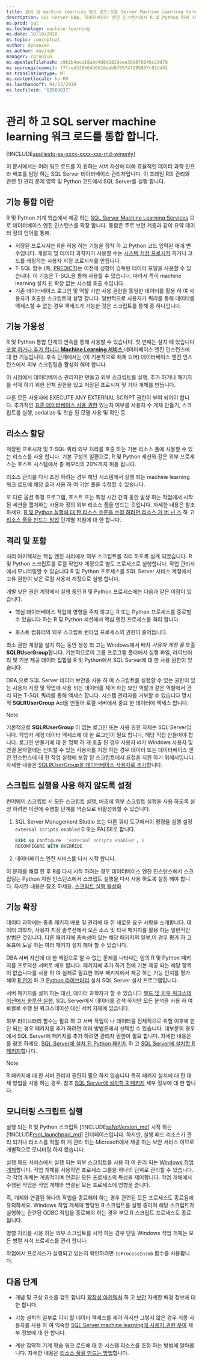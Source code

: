 ```yaml
---
title: 관리 및 machine learning 워크 로드-SQL Server Machine Learning Services 통합
description: SQL Server DBA, 데이터베이스 엔진 인스턴스에서 R 및 Python 하위 시스템을 학습 하는 컴퓨터를 배포 하는 것에 대 한 관리 작업을 검토 합니다.
ms.prod: sql
ms.technology: machine-learning
ms.date: 10/10/2018
ms.topic: conceptual
author: dphansen
ms.author: davidph
manager: cgronlun
ms.openlocfilehash: c9b1b4eca18a9d4d8d1819eee399676046cc9d78
ms.sourcegitcommit: f7fced330b64d6616aeb8766747295807c92dd41
ms.translationtype: MT
ms.contentlocale: ko-KR
ms.lasthandoff: 04/23/2019
ms.locfileid: "62503837"
---
```

# <a name="manage-and-integrate-machine-learning-workloads-on-sql-server"></a>관리 하 고 SQL server machine learning 워크 로드를 통합 합니다.
[!INCLUDE[appliesto-ss-xxxx-xxxx-xxx-md-winonly](../../includes/appliesto-ss-xxxx-xxxx-xxx-md-winonly.md)]

이 문서에서는 여러 워크 로드를 지 원하는 서버 자산에 대해 효율적인 데이터 과학 인프라 배포를 담당 하는 SQL Server 데이터베이스 관리자입니다. 이 프레임 R의 관리와 관련 된 관리 문제 영역 및 Python 코드에서 SQL Server를 실행 합니다. 

## <a name="what-is-feature-integration"></a>기능 통합 이란

R 및 Python 기계 학습에서 제공 하는 [SQL Server Machine Learning Services](../what-is-sql-server-machine-learning.md) 으로 데이터베이스 엔진 인스턴스를 확장 합니다. 통합은 주로 보안 계층과 같이 요약 데이터 정의 언어를 통해.

+ 저장된 프로시저는 R을 허용 하는 기능을 장착 하 고 Python 코드 입력된 매개 변수입니다. 개발자 및 데이터 과학자가 사용할 수는 [시스템 저장 프로시저](https://docs.microsoft.com/sql/relational-databases/system-stored-procedures/sp-execute-external-script-transact-sql?view=sql-server-2017) 하거나 코드를 래핑하는 사용자 지정 프로시저를 만듭니다.
+ T-SQL 함수 (즉, [PREDICT](https://docs.microsoft.com/sql/t-sql/queries/predict-transact-sql))는 이전에 성향이 습득된 데이터 모델을 사용할 수 있습니다. 이 기능은 T-SQL을 통해 사용할 수 있습니다. 따라서 특히 machine learning 설치 된 확장 없는 시스템 호출 수입니다.
+ 기존 데이터베이스 로그인 및 역할 기반 사용 권한을 동일한 데이터를 활용 하 여 사용자가 호출한 스크립트에 설명 합니다. 일반적으로 사용자가 쿼리를 통해 데이터를 액세스할 수 없는 경우 액세스가 가능한 것은 스크립트를 통해 중 하나입니다.

## <a name="feature-availability"></a>기능 가용성

R 및 Python 통합 단계의 연속을 통해 사용할 수 있습니다. 첫 번째는 설치 때 있습니다 [포함 하거나 추가 합니다 **Machine Learning 서비스** ](../install/sql-machine-learning-services-windows-install.md) 데이터베이스 엔진 인스턴스에 대 한 기능입니다. 후속 단계에서는 (이 기본적으로 해제 되어) 데이터베이스 엔진 인스턴스에서 외부 스크립팅을 활성화 해야 합니다.

이 시점에서 데이터베이스 관리자만 만들고 외부 스크립트를 실행, 추가 하거나 패키지를 삭제 하기 위한 전체 권한을 있고 저장된 프로시저 및 기타 개체를 만듭니다.

다른 모든 사용자에 EXECUTE ANY EXTERNAL SCRIPT 권한이 부여 되어야 합니다. 추가적인 [표준 데이터베이스 사용 권한](../security/user-permission.md) 있는지 여부를 사용자 수 개체 만들기, 스크립트를 실행, serialize 및 학습 된 모델 사용 및 확인 등. 

## <a name="resource-allocation"></a>리소스 할당

저장된 프로시저 및 T-SQL 쿼리 외부 처리를 호출 하는 기본 리소스 풀에 사용할 수 있는 리소스를 사용 합니다. 기본 구성의 일환으로, R 및 Python 세션와 같은 외부 프로세스는 호스트 시스템에서 총 메모리의 20%까지 허용 됩니다. 

리소스 관리를 다시 조정 하려는 경우 해당 시스템에서 실행 되는 machine learning 워크 로드에 해당 효과 사용 하 여 기본 풀을 수정할 수 있습니다.

또 다른 옵션 특정 프로그램, 호스트 또는 특정 시간 간격 동안 발생 하는 작업에서 시작 된 세션을 캡처하는 사용자 정의 외부 리소스 풀을 만드는 것입니다. 자세한 내용은 참조 하세요. [R 및 Python 실행에 대 한 리소스 수준을 수정 하려면 리소스 거 버 넌 스](../administration/resource-governance.md) 하 고 [리소스 풀을 만드는 방법](../administration/how-to-create-a-resource-pool.md) 단계별 지침에 대 한 합니다.

## <a name="isolation-and-containment"></a>격리 및 포함

처리 아키텍처는 핵심 엔진 처리에서 외부 스크립트를 격리 하도록 설계 되었습니다. R 및 Python 스크립트를 로컬 작업자 계정으로 별도 프로세스로 실행합니다. 작업 관리자에서 모니터링할 수 있습니다 R 및 Python 프로세스를 SQL Server 서비스 계정에서 고유 권한이 낮은 로컬 사용자 계정으로 실행 합니다. 

개별 낮은 권한 계정에서 실행 중인 R 및 Python 프로세스에는 다음과 같은 이점이 있습니다.

+ 핵심 데이터베이스 작업에 영향을 주지 않고는 R 또는 Python 프로세스를 종료할 수 있습니다 하는 R 및 Python 세션에서 핵심 엔진 프로세스를 격리 합니다. 

+ 호스트 컴퓨터의 외부 스크립트 런타임 프로세스의 권한이 줄어듭니다.

최소 권한 계정을 설치 하는 동안 생성 되 고는 Windows에서 배치 *사용자 계정 풀* 호출 **SQLRUserGroup**합니다. 기본적으로이 그룹 프로그램 폴더에서 실행 파일, 라이브러리 및 기본 제공 데이터 집합을 R 및 Python에서 SQL Server에 대 한 사용 권한이 있습니다. 

DBA,으로 SQL Server 데이터 보안을 사용 하 여 스크립트를 실행할 수 있는 권한이 있는 사용자 지정 및 작업에 사용 되는 데이터를 제어 하는 보안 역할과 같은 역할에서 관리 되는 T-SQL 쿼리를 통해 액세스 합니다. 시스템 관리자를 거부할 수 있습니다 명시적 **SQLRUserGroup** Acl을 만들어 로컬 서버에서 중요 한 데이터에 액세스 합니다.

>[!NOTE]
> 기본적으로 **SQLRUserGroup** 이 없는 로그인 또는 사용 권한 자체는 SQL Server입니다. 작업자 계정 데이터 액세스에 대 한 로그인이 필요 합니다, 해당 직접 만들어야 합니다. 로그인 만들기에 대 한 명확 하 게 호출 된 경우 사용자 id가 Windows 사용자 및 연결 문자열에는 신뢰할 수 있는 사용자를 지정 하는 경우 데이터 또는 데이터베이스 엔진 인스턴스에 대 한 작업 실행에 포함 된 스크립트에서 요청을 지원 하기 위해서입니다. 자세한 내용은 [SQLRUserGroup을 데이터베이스 사용자로 추가](../../advanced-analytics/security/add-sqlrusergroup-to-database.md)합니다.

## <a name="disable-script-execution"></a>스크립트 실행을 사용 하지 않도록 설정

런어웨이 스크립트 시 모든 스크립트 실행, 애초에 외부 스크립트 실행을 사용 하도록 설정 하려면 이전에 수행할 단계를 역순으로 비활성화할 수 있습니다.

1. SQL Server Management Studio 또는 다른 쿼리 도구에서이 명령을 실행 설정 `external scripts enabled` 0 또는 FALSE로 합니다.

    ```sql
    EXEC sp_configure  'external scripts enabled', 0
    RECONFIGURE WITH OVERRIDE
    ```
2. 데이터베이스 엔진 서비스를 다시 시작 합니다.

이 문제를 해결 한 후 R를 다시 시작 하려는 경우 데이터베이스 엔진 인스턴스에서 스크립팅는 Python 지원 인스턴스에서 스크립트 실행을 다시 사용 하도록 설정 해야 합니다. 자세한 내용은 참조 하세요. [스크립트 실행 활성화](../install/sql-machine-learning-services-windows-install.md#enable-script-execution)

## <a name="extend-functionality"></a>기능 확장

데이터 과학에는 종종 패키지 배포 및 관리에 대 한 새로운 요구 사항을 소개합니다. 데이터 과학자, 사용자 지정 솔루션에서 오픈 소스 및 타사 패키지를 활용 하는 일반적인 방법은 것입니다. 다른 패키지에 종속성이 있는 해당 패키지의 일부,이 경우 평가 하 고 목표에 도달 하는 여러 패키지 설치 해야 할 수 있습니다.

DBA 서버 자산에 대 한 책임으로 알 수 없는 문제를 나타내는 임의 R 및 Python 패키지를 프로덕션 서버로 배포 합니다. 패키지에 추가 하기 전에 기본 제공 되는 해당 항목이 없습니다를 사용 하 여 실제로 필요한 외부 패키지에서 제공 하는 기능 인지를 평가 해야 [R 언어](r-libraries-and-data-types.md) 하 고 [Python 라이브러리](../python/python-libraries-and-data-types.md) 설치 SQL Server 설치 프로그램입니다. 

서버 패키지를 설치 하는 대신, 데이터 과학자가 할 수 있습니다 [빌드 및 외부 워크스테이션에서 솔루션 실행](../r/set-up-a-data-science-client.md), SQL Server에서 데이터를 검색 하지만 모든 분석을 사용 하 여 로컬로 수행 된 워크스테이션 대신 서버 자체에 있습니다. 

외부 라이브러리 함수는 필요 하 고 서버 작업이 나 데이터를 전체적으로 위험 이후에 판단 되는 경우 패키지를 추가 하려면 여러 방법론에서 선택할 수 있습니다. 대부분의 경우에서 SQL Server에 패키지를 추가 하려면 관리자 권한이 필요 합니다. 자세한 내용은를 참조 하세요. [SQL Server에 설치 된 Python 패키지](../python/install-additional-python-packages-on-sql-server.md) 하 고 [SQL Server에 설치할 R 패키지](install-additional-r-packages-on-sql-server.md)합니다.

> [!NOTE]
> R 패키지에 대 한 서버 관리자 권한이 필요 하지 않습니다 특히 패키지 설치에 대 한 대체 방법을 사용 하는 경우. 참조 [SQL Server에 설치할 R 패키지](install-additional-r-packages-on-sql-server.md) 세부 정보에 대 한 합니다.

## <a name="monitoring-script-execution"></a>모니터링 스크립트 실행

실행 되는 R 및 Python 스크립트 [!INCLUDE[ssNoVersion_md](../../includes/ssnoversion-md.md)] 시작 하는 [!INCLUDE[rsql_launchpad_md](../../includes/rsql-launchpad-md.md)] 인터페이스입니다. 하지만, 실행 패드 리소스가 관리 되거나 리소스를 적절 하 게 관리 하는 Microsoft에서 제공 하는 보안 서비스 이므로 개별적으로 모니터링 하지 않습니다.

실행 패드 서비스에서 실행 되는 외부 스크립트를 사용 하 여 관리 되는 [Windows 작업 개체](/windows/desktop/ProcThread/job-objects)합니다. 작업 개체를 사용하면 프로세스 그룹을 하나의 단위로 관리할 수 있습니다. 각 작업 개체는 계층적이며 연결된 모든 프로세스의 특성을 제어합니다. 작업 개체에서 수행된 작업은 작업 개체와 연결된 모든 프로세스에 영향을 줍니다.

즉, 개체와 연결된 하나의 작업을 종료해야 하는 경우 관련된 모든 프로세스도 종료됨에 유의하세요. Windows 작업 개체에 할당된 R 스크립트를 실행 중이며 해당 스크립트가 실행하는 관련된 ODBC 작업을 종료해야 하는 경우 부모 R 스크립트 프로세스도 종료됩니다.

병렬 처리를 사용 하는 외부 스크립트를 시작 하는 경우 단일 Windows 작업 개체는 모든 병렬 자식 프로세스를 관리 합니다.

작업에서 프로세스가 실행되고 있는지 확인하려면 `IsProcessInJob` 함수를 사용합니다.

## <a name="next-steps"></a>다음 단계

+ 개념 및 구성 요소를 검토 합니다 [확장성 아키텍처](../concepts/extensibility-framework.md) 하 고 [보안](../concepts/security.md) 자세한 배경 정보에 대 한 합니다.

+ 기능 설치의 일부로 이미 할 데이터 액세스를 제어 하지만 그렇지 않은 경우 최종 사용자를 사용 하 여 익숙한 [SQL Server machine learning에 사용자 권한 부여](../security/user-permission.md) 세부 정보에 대 한 합니다. 

+ 계산 집약적 기계 학습 워크 로드에 대 한 시스템 리소스를 조정 하는 방법에 알아봅니다. 자세한 내용은 [리소스 풀을 만드는 방법](../administration/how-to-create-a-resource-pool.md)합니다.
